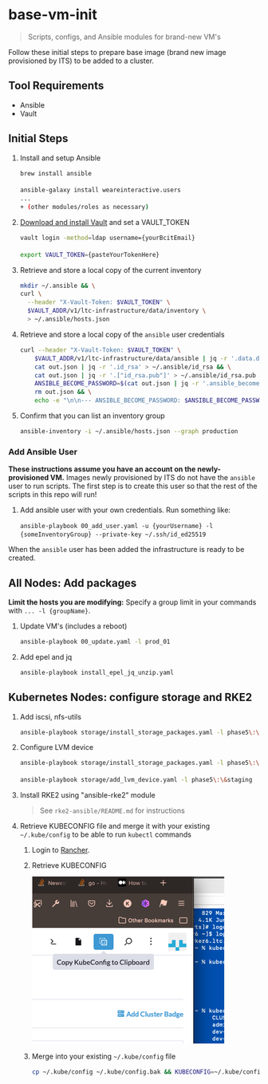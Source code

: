# base-vm-init

> Scripts, configs, and Ansible modules for brand-new VM's

Follow these initial steps to prepare base image (brand new image provisioned by ITS) to be added to a cluster.

## Tool Requirements

* Ansible
* Vault

## Initial Steps

1. Install and setup Ansible

    ```bash
    brew install ansible

    ansible-galaxy install weareinteractive.users
    ...
    + (other modules/roles as necessary)
    ```

1. [Download and install Vault](https://www.vaultproject.io/downloads) and set a VAULT_TOKEN

    ```bash
    vault login -method=ldap username={yourBcitEmail}

    export VAULT_TOKEN={pasteYourTokenHere}
    ```

1. Retrieve and store a local copy of the current inventory

    ```bash
    mkdir ~/.ansible && \
    curl \
      --header "X-Vault-Token: $VAULT_TOKEN" \
      $VAULT_ADDR/v1/ltc-infrastructure/data/inventory \
      > ~/.ansible/hosts.json
    ```

1. Retrieve and store a local copy of the `ansible` user credentials

    ```bash
    curl --header "X-Vault-Token: $VAULT_TOKEN" \
        $VAULT_ADDR/v1/ltc-infrastructure/data/ansible | jq -r '.data.data' > out.json && \
        cat out.json | jq -r '.id_rsa' > ~/.ansible/id_rsa && \
        cat out.json | jq -r '.["id_rsa.pub"]' > ~/.ansible/id_rsa.pub && \
        ANSIBLE_BECOME_PASSWORD=$(cat out.json | jq -r '.ansible_become_password') && \
        rm out.json && \
        echo -e "\n\n--- ANSIBLE_BECOME_PASSWORD: $ANSIBLE_BECOME_PASSWORD\n\n"
    ```

1. Confirm that you can list an inventory group

    ```bash
    ansible-inventory -i ~/.ansible/hosts.json --graph production
    ```

### Add Ansible User

**These instructions assume you have an account on the newly-provisioned VM.** Images newly provisioned by ITS do not have the `ansible` user to run scripts. The first step is to create this user so that the rest of the scripts in this repo will run!

1. Add ansible user with your own credentials. Run something like:

    `ansible-playbook 00_add_user.yaml -u {yourUsername} -l {someInventoryGroup} --private-key ~/.ssh/id_ed25519`

When the `ansible` user has been added the infrastructure is ready to be created.

## All Nodes: Add packages

**Limit the hosts you are modifying:** Specify a group limit in your commands with `... -l {groupName}`.

1. Update VM's (includes a reboot)

    ```bash
    ansible-playbook 00_update.yaml -l prod_01
    ```

1. Add epel and jq

    ```bash
    ansible-playbook install_epel_jq_unzip.yaml
    ```

## Kubernetes Nodes: configure storage and RKE2

1. Add iscsi, nfs-utils

    ```bash
    ansible-playbook storage/install_storage_packages.yaml -l phase5\:\&staging
    ```

1. Configure LVM device

    ```bash
    ansible-playbook storage/install_storage_packages.yaml -l phase5\:\&staging

    ansible-playbook storage/add_lvm_device.yaml -l phase5\:\&staging
    ```

1. Install RKE2 using "ansible-rke2" module

    > See `rke2-ansible/README.md` for instructions

1. Retrieve KUBECONFIG file and merge it with your existing `~/.kube/config` to be able to run `kubectl` commands

    1. Login to [Rancher](https://rancher2.ltc.bcit.ca).
    1. Retrieve KUBECONFIG

        ![copy kubeconfig](./kubeconfig.png)

    1. Merge into your existing `~/.kube/config` file

        ```bash
        cp ~/.kube/config ~/.kube/config.bak && KUBECONFIG=~/.kube/config:/path/to/new/config kubectl config view --flatten > /tmp/config && mv /tmp/config ~/.kube/config
        ```
